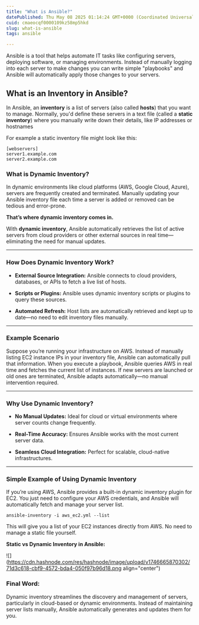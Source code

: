 ```yaml
---
title: "What is Ansible?"
datePublished: Thu May 08 2025 01:14:24 GMT+0000 (Coordinated Universal Time)
cuid: cmaeocqf0000109kz58mp5hkd
slug: what-is-ansible
tags: ansible

---
```


Ansible is a tool that helps automate IT tasks like configuring servers, deploying software, or managing environments. Instead of manually logging into each server to make changes you can write simple "playbooks" and Ansible will automatically apply those changes to your servers.

## What is an Inventory in Ansible?

In Ansible, an **inventory** is a list of servers (also called **hosts**) that you want to manage. Normally, you'd define these servers in a text file (called a **static inventory**) where you manually write down their details, like IP addresses or hostnames

For example a static inventory file might look like this:

```plaintext
[webservers]
server1.example.com
server2.example.com
```

### **What is Dynamic Inventory?**

In dynamic environments like cloud platforms (AWS, Google Cloud, Azure), servers are frequently created and terminated. Manually updating your Ansible inventory file each time a server is added or removed can be tedious and error-prone.

**That’s where dynamic inventory comes in.**

With **dynamic inventory**, Ansible automatically retrieves the list of active servers from cloud providers or other external sources in real time—eliminating the need for manual updates.

---

### **How Does Dynamic Inventory Work?**

* **External Source Integration:** Ansible connects to cloud providers, databases, or APIs to fetch a live list of hosts.
    
* **Scripts or Plugins:** Ansible uses dynamic inventory scripts or plugins to query these sources.
    
* **Automated Refresh:** Host lists are automatically retrieved and kept up to date—no need to edit inventory files manually.
    

---

### **Example Scenario**

Suppose you’re running your infrastructure on AWS. Instead of manually listing EC2 instance IPs in your inventory file, Ansible can automatically pull that information. When you execute a playbook, Ansible queries AWS in real time and fetches the current list of instances. If new servers are launched or old ones are terminated, Ansible adapts automatically—no manual intervention required.

---

### **Why Use Dynamic Inventory?**

* **No Manual Updates:** Ideal for cloud or virtual environments where server counts change frequently.
    
* **Real-Time Accuracy:** Ensures Ansible works with the most current server data.
    
* **Seamless Cloud Integration:** Perfect for scalable, cloud-native infrastructures.
    

---

### **Simple Example of Using Dynamic Inventory**

If you’re using AWS, Ansible provides a built-in dynamic inventory plugin for EC2. You just need to configure your AWS credentials, and Ansible will automatically fetch and manage your server list.

```plaintext
ansible-inventory -i aws_ec2.yml --list
```

This will give you a list of your EC2 instances directly from AWS. No need to manage a static file yourself.

**Static vs Dynamic Inventory in Ansible:**

![](https://cdn.hashnode.com/res/hashnode/image/upload/v1746665870302/71d3c618-cbf9-4572-bda4-050f97b96d18.png align="center")

### **Final Word:**  
Dynamic inventory streamlines the discovery and management of servers, particularly in cloud-based or dynamic environments. Instead of maintaining server lists manually, Ansible automatically generates and updates them for you.